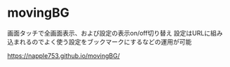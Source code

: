 # movingBG
画面タッチで全画面表示、および設定の表示on/off切り替え
設定はURLに組み込まれるのでよく使う設定をブックマークにするなどの運用が可能

https://napple753.github.io/movingBG/

